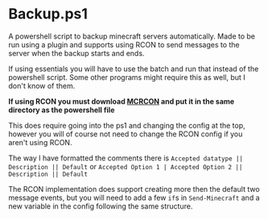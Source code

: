 # Backup.ps1
A powershell script to backup minecraft servers automatically. Made to be run using a plugin and supports using RCON to send messages to the server when the backup starts and ends.

If using essentials you will have to use the batch and run that instead of the powershell script. Some other programs might require this as well, but I don't know of them.

**If using RCON you must download [MCRCON](https://github.com/Tiiffi/mcrcon/releases/latest) and put it in the same directory as the powershell file**

This does require going into the ps1 and changing the config at the top, however you will of course not need to change the RCON config if you aren't using RCON.

The way I have formatted the comments there is `Accepted datatype || Description || Default` or `Accepted Option 1 | Accepted Option 2 || Description || Default`

The RCON implementation does support creating more then the default two message events, but you will need to add a few `if`s in `Send-Minecraft` and a new variable in the config following the same structure.